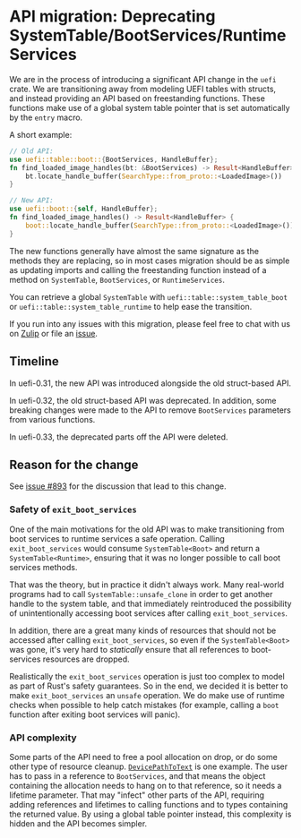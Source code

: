 # API migration: Deprecating SystemTable/BootServices/RuntimeServices

We are in the process of introducing a significant API change in the `uefi`
crate. We are transitioning away from modeling UEFI tables with structs, and
instead providing an API based on freestanding functions. These functions make
use of a global system table pointer that is set automatically by the `entry`
macro.

A short example:

```rust
// Old API:
use uefi::table::boot::{BootServices, HandleBuffer};
fn find_loaded_image_handles(bt: &BootServices) -> Result<HandleBuffer> {
    bt.locate_handle_buffer(SearchType::from_proto::<LoadedImage>())
}

// New API:
use uefi::boot::{self, HandleBuffer};
fn find_loaded_image_handles() -> Result<HandleBuffer> {
    boot::locate_handle_buffer(SearchType::from_proto::<LoadedImage>())
}
```

The new functions generally have almost the same signature as the methods they
are replacing, so in most cases migration should be as simple as updating
imports and calling the freestanding function instead of a method on
`SystemTable`, `BootServices`, or `RuntimeServices`.

You can retrieve a global `SystemTable` with `uefi::table::system_table_boot` or
`uefi::table::system_table_runtime` to help ease the transition.

If you run into any issues with this migration, please feel free to chat with us
on [Zulip] or file an [issue].

## Timeline

In uefi-0.31, the new API was introduced alongside the old struct-based API.

In uefi-0.32, the old struct-based API was deprecated. In addition, some
breaking changes were made to the API to remove `BootServices` parameters from
various functions.

In uefi-0.33, the deprecated parts off the API were deleted.

## Reason for the change

See [issue #893][RFC] for the discussion that lead to this change.

### Safety of `exit_boot_services`

One of the main motivations for the old API was to make transitioning from boot
services to runtime services a safe operation. Calling `exit_boot_services`
would consume `SystemTable<Boot>` and return a `SystemTable<Runtime>`, ensuring
that it was no longer possible to call boot services methods.

That was the theory, but in practice it didn't always work. Many real-world
programs had to call `SystemTable::unsafe_clone` in order to get another handle
to the system table, and that immediately reintroduced the possibility of
unintentionally accessing boot services after calling `exit_boot_services`.

In addition, there are a great many kinds of resources that should not be
accessed after calling `exit_boot_services`, so even if the `SystemTable<Boot>`
was gone, it's very hard to _statically_ ensure that all references to
boot-services resources are dropped.

Realistically the `exit_boot_services` operation is just too complex to model as
part of Rust's safety guarantees. So in the end, we decided it is better to make
`exit_boot_services` an `unsafe` operation. We do make use of runtime checks
when possible to help catch mistakes (for example, calling a `boot` function
after exiting boot services will panic).

### API complexity

Some parts of the API need to free a pool allocation on drop, or do some other
type of resource cleanup. [`DevicePathToText`] is one example. The user has to
pass in a reference to `BootServices`, and that means the object containing the
allocation needs to hang on to that reference, so it needs a lifetime
parameter. That may "infect" other parts of the API, requiring adding references
and lifetimes to calling functions and to types containing the returned
value. By using a global table pointer instead, this complexity is hidden and
the API becomes simpler.

[`DevicePathToText`]: https://docs.rs/uefi/latest/uefi/proto/device_path/text/struct.DevicePathToText.html
[RFC]: https://github.com/rust-osdev/uefi-rs/issues/893
[Zulip]: https://rust-osdev.zulipchat.com/#narrow/stream/426438-uefi-rs
[issue]: https://github.com/rust-osdev/uefi-rs/issues/new
